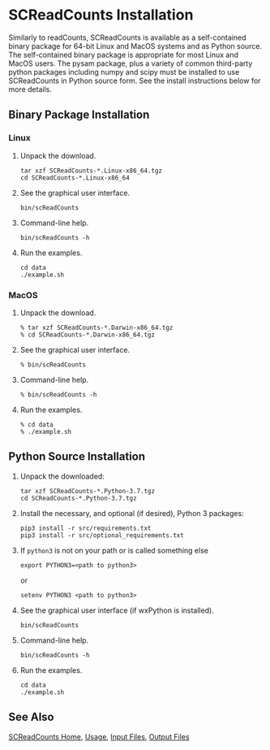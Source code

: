 
# SCReadCounts Installation #

Similarly to readCounts, SCReadCounts is available as a self-contained binary package for 64-bit Linux and MacOS systems and as Python source. The self-contained binary package is appropriate for most Linux and MacOS users. The pysam package, plus a variety of common third-party python packages including numpy and scipy must be installed to use SCReadCounts in Python source form. See the install instructions below for more details. 


## Binary Package Installation ##

### Linux ###

1. Unpack the download.
    ```
    tar xzf SCReadCounts-*.Linux-x86_64.tgz
    cd SCReadCounts-*.Linux-x86_64
    ```
2. See the graphical user interface.
    ```
    bin/scReadCounts
    ```
3. Command-line help.
    ```
    bin/scReadCounts -h
    ```
4. Run the examples.
    ```
    cd data
    ./example.sh
    ```

### MacOS ###
1. Unpack the download.
    ```
    % tar xzf SCReadCounts-*.Darwin-x86_64.tgz
    % cd SCReadCounts-*.Darwin-x86_64.tgz
    ```
2. See the graphical user interface.
    ```
    % bin/scReadCounts
    ```
3. Command-line help.
    ```
    % bin/scReadCounts -h
    ```
4. Run the examples.
    ```
    % cd data
    % ./example.sh
    ```
    
## Python Source Installation ##

1. Unpack the downloaded:
    ```
    tar xzf SCReadCounts-*.Python-3.7.tgz
    cd SCReadCounts-*.Python-3.7.tgz
    ```
2. Install the necessary, and optional (if desired), Python 3 packages:
    ```
    pip3 install -r src/requirements.txt 
    pip3 install -r src/optional_requirements.txt
    ```
3. If `python3` is not on your path or is called something else
    ```
    export PYTHON3=<path to python3>
    ```
    or
    ```
    setenv PYTHON3 <path to python3>
    ```
4. See the graphical user interface (if wxPython is installed).
    ```
    bin/scReadCounts
    ```
5. Command-line help.
    ```
    bin/scReadCounts -h
    ```
6. Run the examples.
    ```
    cd data
    ./example.sh
    ```

## See Also

[SCReadCounts Home](..), [Usage](Usage.md), [Input Files](InputFiles.md), [Output Files](OutputFiles.md)
